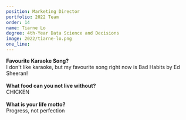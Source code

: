 ```yaml
---
position: Marketing Director
portfolio: 2022 Team
order: 14
name: Tiarne Lo
degree: 4th-Year Data Science and Decisions
image: 2022/tiarne-lo.png
one_line:
---
```


**Favourite Karaoke Song?**
<br>
I don't like karaoke, but my favourite song right now is Bad Habits by Ed Sheeran!
<br><br>
**What food can you not live without?**
<br>
CHICKEN
<br><br>
**What is your life motto?**
<br>
Progress, not perfection
